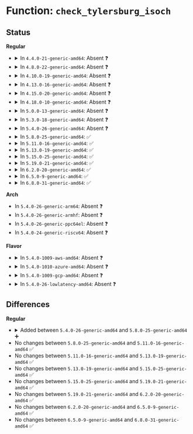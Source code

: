 # Function: <code>check_tylersburg_isoch</code>

## Status
<b>Regular</b>
<ul>
<li>
<details>
<summary>In <code>4.4.0-21-generic-amd64</code>: Absent ❓</summary>

```json
{
  "name": "check_tylersburg_isoch",
  "collision_type": "Unique Static",
  "inline_type": "Full",
  "funcs": [
    {
      "addr": 18446744071595276165,
      "name": "check_tylersburg_isoch",
      "external": false,
      "loc": "drivers/iommu/intel-iommu.c:5186",
      "file": "drivers/iommu/intel-iommu.c",
      "inline": "not declared, inlined",
      "caller_inline": [
        "drivers/iommu/intel-iommu.c:init_dmars"
      ],
      "caller_func": []
    }
  ],
  "symbols": []
}
```
</details>
</li>
<li>
<details>
<summary>In <code>4.8.0-22-generic-amd64</code>: Absent ❓</summary>

```json
{
  "name": "check_tylersburg_isoch",
  "collision_type": "Unique Static",
  "inline_type": "Full",
  "funcs": [
    {
      "addr": 18446744071595459151,
      "name": "check_tylersburg_isoch",
      "external": false,
      "loc": "drivers/iommu/intel-iommu.c:5324",
      "file": "drivers/iommu/intel-iommu.c",
      "inline": "not declared, inlined",
      "caller_inline": [
        "drivers/iommu/intel-iommu.c:init_dmars"
      ],
      "caller_func": []
    }
  ],
  "symbols": []
}
```
</details>
</li>
<li>
<details>
<summary>In <code>4.10.0-19-generic-amd64</code>: Absent ❓</summary>

```json
{
  "name": "check_tylersburg_isoch",
  "collision_type": "Unique Static",
  "inline_type": "Full",
  "funcs": [
    {
      "addr": 18446744071595712206,
      "name": "check_tylersburg_isoch",
      "external": false,
      "loc": "drivers/iommu/intel-iommu.c:5479",
      "file": "drivers/iommu/intel-iommu.c",
      "inline": "not declared, inlined",
      "caller_inline": [
        "drivers/iommu/intel-iommu.c:init_dmars"
      ],
      "caller_func": []
    }
  ],
  "symbols": []
}
```
</details>
</li>
<li>
<details>
<summary>In <code>4.13.0-16-generic-amd64</code>: Absent ❓</summary>

```json
{
  "name": "check_tylersburg_isoch",
  "collision_type": "Unique Static",
  "inline_type": "Full",
  "funcs": [
    {
      "addr": 18446744071596637089,
      "name": "check_tylersburg_isoch",
      "external": false,
      "loc": "drivers/iommu/intel-iommu.c:5513",
      "file": "drivers/iommu/intel-iommu.c",
      "inline": "not declared, inlined",
      "caller_inline": [
        "drivers/iommu/intel-iommu.c:init_dmars"
      ],
      "caller_func": []
    }
  ],
  "symbols": []
}
```
</details>
</li>
<li>
<details>
<summary>In <code>4.15.0-20-generic-amd64</code>: Absent ❓</summary>

```json
{
  "name": "check_tylersburg_isoch",
  "collision_type": "Unique Static",
  "inline_type": "Full",
  "funcs": [
    {
      "addr": 18446744071602967176,
      "name": "check_tylersburg_isoch",
      "external": false,
      "loc": "drivers/iommu/intel-iommu.c:5428",
      "file": "drivers/iommu/intel-iommu.c",
      "inline": "not declared, inlined",
      "caller_inline": [
        "drivers/iommu/intel-iommu.c:init_dmars"
      ],
      "caller_func": []
    }
  ],
  "symbols": []
}
```
</details>
</li>
<li>
<details>
<summary>In <code>4.18.0-10-generic-amd64</code>: Absent ❓</summary>

```json
{
  "name": "check_tylersburg_isoch",
  "collision_type": "Unique Static",
  "inline_type": "Full",
  "funcs": [
    {
      "addr": 18446744071603138458,
      "name": "check_tylersburg_isoch",
      "external": false,
      "loc": "drivers/iommu/intel-iommu.c:5466",
      "file": "drivers/iommu/intel-iommu.c",
      "inline": "not declared, inlined",
      "caller_inline": [
        "drivers/iommu/intel-iommu.c:init_dmars"
      ],
      "caller_func": []
    }
  ],
  "symbols": []
}
```
</details>
</li>
<li>
<details>
<summary>In <code>5.0.0-13-generic-amd64</code>: Absent ❓</summary>

```json
{
  "name": "check_tylersburg_isoch",
  "collision_type": "Unique Static",
  "inline_type": "Full",
  "funcs": [
    {
      "addr": 18446744071604942888,
      "name": "check_tylersburg_isoch",
      "external": false,
      "loc": "drivers/iommu/intel-iommu.c:5470",
      "file": "drivers/iommu/intel-iommu.c",
      "inline": "not declared, inlined",
      "caller_inline": [
        "drivers/iommu/intel-iommu.c:init_dmars"
      ],
      "caller_func": []
    }
  ],
  "symbols": []
}
```
</details>
</li>
<li>
<details>
<summary>In <code>5.3.0-18-generic-amd64</code>: Absent ❓</summary>

```json
{
  "name": "check_tylersburg_isoch",
  "collision_type": "Unique Static",
  "inline_type": "Full",
  "funcs": [
    {
      "addr": 18446744071605050770,
      "name": "check_tylersburg_isoch",
      "external": false,
      "loc": "drivers/iommu/intel-iommu.c:5764",
      "file": "drivers/iommu/intel-iommu.c",
      "inline": "not declared, inlined",
      "caller_inline": [
        "drivers/iommu/intel-iommu.c:init_dmars"
      ],
      "caller_func": []
    }
  ],
  "symbols": []
}
```
</details>
</li>
<li>
<details>
<summary>In <code>5.4.0-26-generic-amd64</code>: Absent ❓</summary>

```json
{
  "name": "check_tylersburg_isoch",
  "collision_type": "Unique Static",
  "inline_type": "Full",
  "funcs": [
    {
      "addr": 18446744071605087738,
      "name": "check_tylersburg_isoch",
      "external": false,
      "loc": "drivers/iommu/intel-iommu.c:6091",
      "file": "drivers/iommu/intel-iommu.c",
      "inline": "not declared, inlined",
      "caller_inline": [
        "drivers/iommu/intel-iommu.c:init_dmars"
      ],
      "caller_func": []
    }
  ],
  "symbols": []
}
```
</details>
</li>
<li>
<details>
<summary>In <code>5.8.0-25-generic-amd64</code>: ✅</summary>

```c
void check_tylersburg_isoch()
```

```json
{
  "name": "check_tylersburg_isoch",
  "collision_type": "Unique Static",
  "inline_type": "No",
  "funcs": [
    {
      "addr": 18446744071609374384,
      "name": "check_tylersburg_isoch",
      "external": false,
      "loc": "drivers/iommu/intel/iommu.c:6218",
      "file": "drivers/iommu/intel/iommu.c",
      "inline": "seen, unknown",
      "caller_inline": [],
      "caller_func": [
        "drivers/iommu/intel/iommu.c:init_dmars"
      ]
    }
  ],
  "symbols": [
    {
      "addr": 18446744071609374384,
      "name": "check_tylersburg_isoch",
      "section": ".init.text",
      "bind": "STB_LOCAL",
      "size": 303
    }
  ]
}
```
</details>
</li>
<li>
<details>
<summary>In <code>5.11.0-16-generic-amd64</code>: ✅</summary>

```c
void check_tylersburg_isoch()
```

```json
{
  "name": "check_tylersburg_isoch",
  "collision_type": "Unique Static",
  "inline_type": "No",
  "funcs": [
    {
      "addr": 18446744071612445644,
      "name": "check_tylersburg_isoch",
      "external": false,
      "loc": "drivers/iommu/intel/iommu.c:5678",
      "file": "drivers/iommu/intel/iommu.c",
      "inline": "seen, unknown",
      "caller_inline": [],
      "caller_func": [
        "drivers/iommu/intel/iommu.c:init_dmars"
      ]
    }
  ],
  "symbols": [
    {
      "addr": 18446744071612445644,
      "name": "check_tylersburg_isoch",
      "section": ".init.text",
      "bind": "STB_LOCAL",
      "size": 303
    }
  ]
}
```
</details>
</li>
<li>
<details>
<summary>In <code>5.13.0-19-generic-amd64</code>: ✅</summary>

```c
void check_tylersburg_isoch()
```

```json
{
  "name": "check_tylersburg_isoch",
  "collision_type": "Unique Static",
  "inline_type": "No",
  "funcs": [
    {
      "addr": 18446744071614586211,
      "name": "check_tylersburg_isoch",
      "external": false,
      "loc": "drivers/iommu/intel/iommu.c:5717",
      "file": "drivers/iommu/intel/iommu.c",
      "inline": "seen, unknown",
      "caller_inline": [],
      "caller_func": [
        "drivers/iommu/intel/iommu.c:init_dmars"
      ]
    }
  ],
  "symbols": [
    {
      "addr": 18446744071614586211,
      "name": "check_tylersburg_isoch",
      "section": ".init.text",
      "bind": "STB_LOCAL",
      "size": 303
    }
  ]
}
```
</details>
</li>
<li>
<details>
<summary>In <code>5.15.0-25-generic-amd64</code>: ✅</summary>

```c
void check_tylersburg_isoch()
```

```json
{
  "name": "check_tylersburg_isoch",
  "collision_type": "Unique Static",
  "inline_type": "No",
  "funcs": [
    {
      "addr": 18446744071615542782,
      "name": "check_tylersburg_isoch",
      "external": false,
      "loc": "drivers/iommu/intel/iommu.c:5757",
      "file": "drivers/iommu/intel/iommu.c",
      "inline": "seen, unknown",
      "caller_inline": [],
      "caller_func": [
        "drivers/iommu/intel/iommu.c:init_dmars"
      ]
    }
  ],
  "symbols": [
    {
      "addr": 18446744071615542782,
      "name": "check_tylersburg_isoch",
      "section": ".init.text",
      "bind": "STB_LOCAL",
      "size": 303
    }
  ]
}
```
</details>
</li>
<li>
<details>
<summary>In <code>5.19.0-21-generic-amd64</code>: ✅</summary>

```c
void check_tylersburg_isoch()
```

```json
{
  "name": "check_tylersburg_isoch",
  "collision_type": "Unique Static",
  "inline_type": "No",
  "funcs": [
    {
      "addr": 18446744071617348335,
      "name": "check_tylersburg_isoch",
      "external": false,
      "loc": "drivers/iommu/intel/iommu.c:5073",
      "file": "drivers/iommu/intel/iommu.c",
      "inline": "seen, unknown",
      "caller_inline": [],
      "caller_func": [
        "drivers/iommu/intel/iommu.c:init_dmars"
      ]
    }
  ],
  "symbols": [
    {
      "addr": 18446744071617348335,
      "name": "check_tylersburg_isoch",
      "section": ".init.text",
      "bind": "STB_LOCAL",
      "size": 320
    }
  ]
}
```
</details>
</li>
<li>
<details>
<summary>In <code>6.2.0-20-generic-amd64</code>: ✅</summary>

```c
void check_tylersburg_isoch()
```

```json
{
  "name": "check_tylersburg_isoch",
  "collision_type": "Unique Static",
  "inline_type": "No",
  "funcs": [
    {
      "addr": 18446744071628083152,
      "name": "check_tylersburg_isoch",
      "external": false,
      "loc": "drivers/iommu/intel/iommu.c:4964",
      "file": "drivers/iommu/intel/iommu.c",
      "inline": "seen, unknown",
      "caller_inline": [],
      "caller_func": [
        "drivers/iommu/intel/iommu.c:init_dmars"
      ]
    }
  ],
  "symbols": [
    {
      "addr": 18446744071628083152,
      "name": "check_tylersburg_isoch",
      "section": ".init.text",
      "bind": "STB_LOCAL",
      "size": 367
    }
  ]
}
```
</details>
</li>
<li>
<details>
<summary>In <code>6.5.0-9-generic-amd64</code>: ✅</summary>

```c
void check_tylersburg_isoch()
```

```json
{
  "name": "check_tylersburg_isoch",
  "collision_type": "Unique Static",
  "inline_type": "No",
  "funcs": [
    {
      "addr": 18446744071619849104,
      "name": "check_tylersburg_isoch",
      "external": false,
      "loc": "drivers/iommu/intel/iommu.c:4922",
      "file": "drivers/iommu/intel/iommu.c",
      "inline": "seen, unknown",
      "caller_inline": [],
      "caller_func": [
        "drivers/iommu/intel/iommu.c:init_dmars"
      ]
    }
  ],
  "symbols": [
    {
      "addr": 18446744071619849104,
      "name": "check_tylersburg_isoch",
      "section": ".init.text",
      "bind": "STB_LOCAL",
      "size": 367
    }
  ]
}
```
</details>
</li>
<li>
<details>
<summary>In <code>6.8.0-31-generic-amd64</code>: ✅</summary>

```c
void check_tylersburg_isoch()
```

```json
{
  "name": "check_tylersburg_isoch",
  "collision_type": "Unique Static",
  "inline_type": "No",
  "funcs": [
    {
      "addr": 18446744071622157936,
      "name": "check_tylersburg_isoch",
      "external": false,
      "loc": "drivers/iommu/intel/iommu.c:5048",
      "file": "drivers/iommu/intel/iommu.c",
      "inline": "seen, unknown",
      "caller_inline": [],
      "caller_func": [
        "drivers/iommu/intel/iommu.c:init_dmars"
      ]
    }
  ],
  "symbols": [
    {
      "addr": 18446744071622157936,
      "name": "check_tylersburg_isoch",
      "section": ".init.text",
      "bind": "STB_LOCAL",
      "size": 367
    }
  ]
}
```
</details>
</li>
</ul>
<b>Arch</b>
<ul>
<li>
In <code>5.4.0-26-generic-arm64</code>: Absent ❓
</li>
<li>
In <code>5.4.0-26-generic-armhf</code>: Absent ❓
</li>
<li>
In <code>5.4.0-26-generic-ppc64el</code>: Absent ❓
</li>
<li>
In <code>5.4.0-24-generic-riscv64</code>: Absent ❓
</li>
</ul>
<b>Flavor</b>
<ul>
<li>
<details>
<summary>In <code>5.4.0-1009-aws-amd64</code>: Absent ❓</summary>

```json
{
  "name": "check_tylersburg_isoch",
  "collision_type": "Unique Static",
  "inline_type": "Full",
  "funcs": [
    {
      "addr": 18446744071604987351,
      "name": "check_tylersburg_isoch",
      "external": false,
      "loc": "drivers/iommu/intel-iommu.c:6091",
      "file": "drivers/iommu/intel-iommu.c",
      "inline": "not declared, inlined",
      "caller_inline": [
        "drivers/iommu/intel-iommu.c:init_dmars"
      ],
      "caller_func": []
    }
  ],
  "symbols": []
}
```
</details>
</li>
<li>
<details>
<summary>In <code>5.4.0-1010-azure-amd64</code>: Absent ❓</summary>

```json
{
  "name": "check_tylersburg_isoch",
  "collision_type": "Unique Static",
  "inline_type": "Full",
  "funcs": [
    {
      "addr": 18446744071604951662,
      "name": "check_tylersburg_isoch",
      "external": false,
      "loc": "drivers/iommu/intel-iommu.c:6091",
      "file": "drivers/iommu/intel-iommu.c",
      "inline": "not declared, inlined",
      "caller_inline": [
        "drivers/iommu/intel-iommu.c:init_dmars"
      ],
      "caller_func": []
    }
  ],
  "symbols": []
}
```
</details>
</li>
<li>
<details>
<summary>In <code>5.4.0-1009-gcp-amd64</code>: Absent ❓</summary>

```json
{
  "name": "check_tylersburg_isoch",
  "collision_type": "Unique Static",
  "inline_type": "Full",
  "funcs": [
    {
      "addr": 18446744071605068061,
      "name": "check_tylersburg_isoch",
      "external": false,
      "loc": "drivers/iommu/intel-iommu.c:6091",
      "file": "drivers/iommu/intel-iommu.c",
      "inline": "not declared, inlined",
      "caller_inline": [
        "drivers/iommu/intel-iommu.c:init_dmars"
      ],
      "caller_func": []
    }
  ],
  "symbols": []
}
```
</details>
</li>
<li>
<details>
<summary>In <code>5.4.0-26-lowlatency-amd64</code>: Absent ❓</summary>

```json
{
  "name": "check_tylersburg_isoch",
  "collision_type": "Unique Static",
  "inline_type": "Full",
  "funcs": [
    {
      "addr": 18446744071605091932,
      "name": "check_tylersburg_isoch",
      "external": false,
      "loc": "drivers/iommu/intel-iommu.c:6091",
      "file": "drivers/iommu/intel-iommu.c",
      "inline": "not declared, inlined",
      "caller_inline": [
        "drivers/iommu/intel-iommu.c:init_dmars"
      ],
      "caller_func": []
    }
  ],
  "symbols": []
}
```
</details>
</li>
</ul>

## Differences
<b>Regular</b>
<ul>
<li>
<details>
<summary>Added between <code>5.4.0-26-generic-amd64</code> and <code>5.8.0-25-generic-amd64</code> ➕</summary>

```c
void check_tylersburg_isoch()
```
</details>
</li>
<li>
No changes between <code>5.8.0-25-generic-amd64</code> and <code>5.11.0-16-generic-amd64</code> ✅
</li>
<li>
No changes between <code>5.11.0-16-generic-amd64</code> and <code>5.13.0-19-generic-amd64</code> ✅
</li>
<li>
No changes between <code>5.13.0-19-generic-amd64</code> and <code>5.15.0-25-generic-amd64</code> ✅
</li>
<li>
No changes between <code>5.15.0-25-generic-amd64</code> and <code>5.19.0-21-generic-amd64</code> ✅
</li>
<li>
No changes between <code>5.19.0-21-generic-amd64</code> and <code>6.2.0-20-generic-amd64</code> ✅
</li>
<li>
No changes between <code>6.2.0-20-generic-amd64</code> and <code>6.5.0-9-generic-amd64</code> ✅
</li>
<li>
No changes between <code>6.5.0-9-generic-amd64</code> and <code>6.8.0-31-generic-amd64</code> ✅
</li>
</ul>
